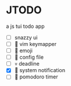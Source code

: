 # JTODO

a js tui todo app

- [ ] snazzy ui
- [ ] 💫 vim keymapper
- [ ] 🚀 emoji
- [ ] 🎊 config file
- [ ] 💀 deadline
- [x] 🔔 system notification
- [ ] 🍅 pomodoro timer 
